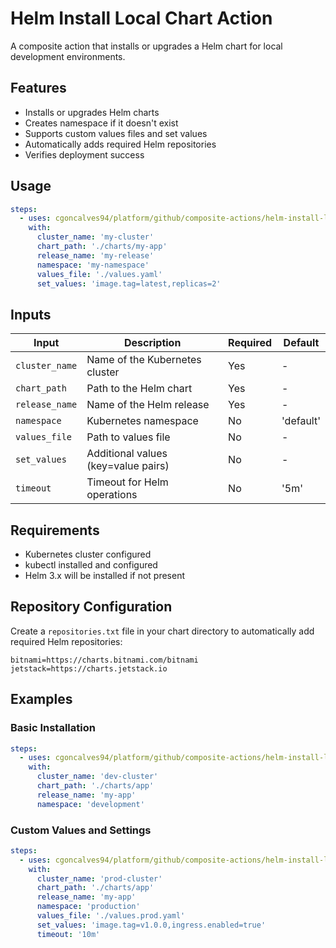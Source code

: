 # Helm Install Local Chart Action

A composite action that installs or upgrades a Helm chart for local development environments.

## Features

- Installs or upgrades Helm charts
- Creates namespace if it doesn't exist
- Supports custom values files and set values
- Automatically adds required Helm repositories
- Verifies deployment success

## Usage

```yaml
steps:
  - uses: cgoncalves94/platform/github/composite-actions/helm-install-local-chart@main
    with:
      cluster_name: 'my-cluster'
      chart_path: './charts/my-app'
      release_name: 'my-release'
      namespace: 'my-namespace'
      values_file: './values.yaml'
      set_values: 'image.tag=latest,replicas=2'
```

## Inputs

| Input | Description | Required | Default |
|-------|-------------|----------|---------|
| `cluster_name` | Name of the Kubernetes cluster | Yes | - |
| `chart_path` | Path to the Helm chart | Yes | - |
| `release_name` | Name of the Helm release | Yes | - |
| `namespace` | Kubernetes namespace | No | 'default' |
| `values_file` | Path to values file | No | - |
| `set_values` | Additional values (key=value pairs) | No | - |
| `timeout` | Timeout for Helm operations | No | '5m' |

## Requirements

- Kubernetes cluster configured
- kubectl installed and configured
- Helm 3.x will be installed if not present

## Repository Configuration

Create a `repositories.txt` file in your chart directory to automatically add required Helm repositories:

```text
bitnami=https://charts.bitnami.com/bitnami
jetstack=https://charts.jetstack.io
```

## Examples

### Basic Installation
```yaml
steps:
  - uses: cgoncalves94/platform/github/composite-actions/helm-install-local-chart@main
    with:
      cluster_name: 'dev-cluster'
      chart_path: './charts/app'
      release_name: 'my-app'
      namespace: 'development'
```

### Custom Values and Settings
```yaml
steps:
  - uses: cgoncalves94/platform/github/composite-actions/helm-install-local-chart@main
    with:
      cluster_name: 'prod-cluster'
      chart_path: './charts/app'
      release_name: 'my-app'
      namespace: 'production'
      values_file: './values.prod.yaml'
      set_values: 'image.tag=v1.0.0,ingress.enabled=true'
      timeout: '10m'
```
